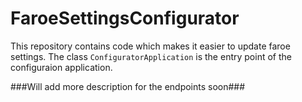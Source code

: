 # FaroeSettingsConfigurator
This repository contains code which makes it easier to update faroe settings.
The class `ConfiguratorApplication` is the entry point of the configuraion application. 


###Will add more description for the endpoints soon###

